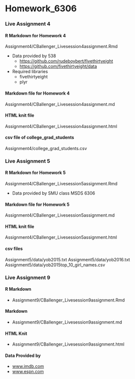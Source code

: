 # Homework_6306

### Live Assignment 4
#### R Markdown for Homework 4
Assignment4/CBallenger_Livesession4assignment.Rmd
* Data provided by 538
    + https://github.com/rudeboybert/fivethirtyeight
    + https://github.com/fivethirtyeight/data
* Required libraries
    + fivethirtyeight
    + plyr

#### Markdown file for Homework 4
Assignment4/CBallenger_Livesession4assignment.md

#### HTML knit file
Assignment4/CBallenger_Livesession4assignment.html

#### csv file of college_grad_students
Assignment4/college_grad_students.csv

### Live Assignment 5
#### R Markdown for Homework 5
Assignment4/CBallenger_Livesession5assignment.Rmd
* Data provided by SMU class MSDS 6306

#### Markdown file for Homework 5
Assignment4/CBallenger_Livesession5assignment.md

#### HTML knit file
Assignment4/CBallenger_Livesession5assignment.html

#### csv files
Assignment5/data/yob2015.txt
Assignment5/data/yob2016.txt
Assignment5/data/yob2015top_10_girl_names.csv

### Live Assignment 9
#### R Markdown
* Assignment9/CBallenger_Livesession9assignment.Rmd
#### Markdown
* Assignment9/CBallenger_Livesession9assignment.md
#### HTML Knit
* Assignment9/CBallenger_Livesession9assignment.html
#### Data Provided by
* www.imdb.com
* www.espn.com
